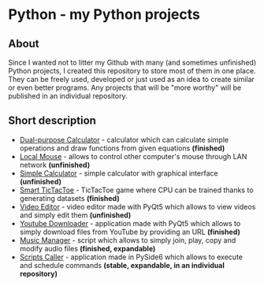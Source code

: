 # Python - my Python projects

## About
Since I wanted not to litter my Github with many (and sometimes unfinished) Python projects, I created this repository to store most of them in one place. They can be freely used, developed or just used as an idea to create similar or even better programs. Any projects that will be "more worthy" will be published in an individual repository.

## Short description
- [Dual-purpose Calculator](https://github.com/Matlosh/Python/tree/main/Dual-purpose%20Calculator) - calculator which can calculate simple operations and draw functions from given equations **(finished)**
- [Local Mouse](https://github.com/Matlosh/Python/tree/main/Local%20Mouse) - allows to control other computer's mouse through LAN network **(unfinished)**
- [Simple Calculator](https://github.com/Matlosh/Python/tree/main/Simple%20Calculator) - simple calculator with graphical interface **(unfinished)**
- [Smart TicTacToe](https://github.com/Matlosh/Python/tree/main/Smart%20TicTacToe) - TicTacToe game where CPU can be trained thanks to generating datasets **(finished)**
- [Video Editor](https://github.com/Matlosh/Python/tree/main/Video%20Editor) - video editor made with PyQt5 which allows to view videos and simply edit them **(unfinished)**
- [Youtube Downloader](https://github.com/Matlosh/Python/tree/main/Youtube%20Downloader) - application made with PyQt5 which allows to simply download files from YouTube by providing an URL **(finished)**
- [Music Manager](https://github.com/Matlosh/Python/tree/main/Music%20Manager) - script which allows to simply join, play, copy and modify audio files **(finished, expandable)**
- [Scripts Caller](https://github.com/Matlosh/Scripts-Caller) - application made in PySide6 which allows to execute and schedule commands **(stable, expandable, in an individual repository)**